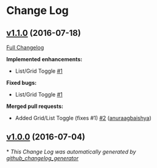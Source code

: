 # Change Log

## [v1.1.0](https://github.com/kartikarora/Transfer.sh/tree/v1.1.0) (2016-07-18)
[Full Changelog](https://github.com/kartikarora/Transfer.sh/compare/v1.0.0...v1.1.0)

**Implemented enhancements:**

- List/Grid Toggle [\#1](https://github.com/kartikarora/Transfer.sh/issues/1)

**Fixed bugs:**

- List/Grid Toggle [\#1](https://github.com/kartikarora/Transfer.sh/issues/1)

**Merged pull requests:**

- Added Grid/List Toggle \(fixes \#1\) [\#2](https://github.com/kartikarora/Transfer.sh/pull/2) ([anuraagbaishya](https://github.com/anuraagbaishya))

## [v1.0.0](https://github.com/kartikarora/Transfer.sh/tree/v1.0.0) (2016-07-04)


\* *This Change Log was automatically generated by [github_changelog_generator](https://github.com/skywinder/Github-Changelog-Generator)*